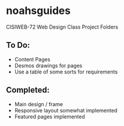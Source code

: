 # noahsguides
CISIWEB-72 Web Design Class Project Folders

## To Do:
* Content Pages
* Desmos drawings for pages
* Use a table of some sorts for requirements

## Completed:
* Main design / frame
* Responsive layout somewhat implemented
* Featured pages implemented
